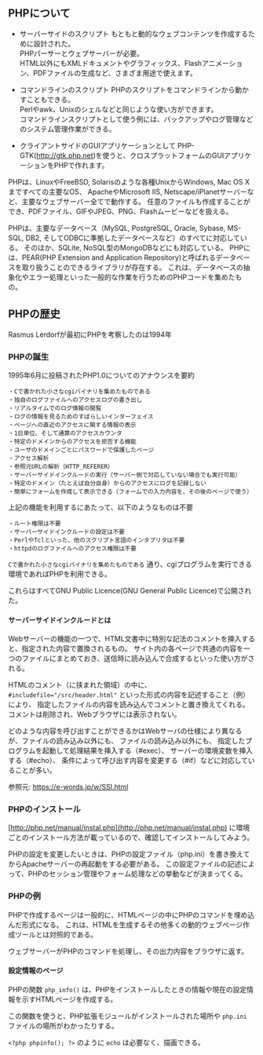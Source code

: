 ## PHPについて

- サーバーサイドのスクリプト
もともと動的なウェブコンテンツを作成するために設計された。<br>
PHPパーサーとウェブサーバーが必要。<br>
HTML以外にもXMLドキュメントやグラフィックス、Flashアニメーション、PDFファイルの生成など、さまざま用途で使えます。

- コマンドラインのスクリプト
PHPのスクリプトをコマンドラインから動かすこともできる。<br>
Perlやawk、Unixのシェルなどと同じような使い方ができます。<br>
コマンドラインスクリプトとして使う例には、バックアップやログ管理などのシステム管理作業ができる。<br>

- クライアントサイドのGUIアプリケーションとして
PHP-GTK(http://gtk.php.net)を使うと、クロスプラットフォームのGUIアプリケーションをPHPで作れます。

PHPは、LinuxやFreeBSD, Solarisのような各種UnixからWindows, Mac OS X まですべての主要なOS、 ApacheやMicrosoft IIS, Netscape/iPlanetサーバーなど、主要なウェブサーバー全てで動作する。
任意のファイルも作成することができ、PDFファイル、GIFやJPEG、PNG、Flashムービーなどを扱える。

PHPは、主要なデータベース（MySQL, PostgreSQL, Oracle, Sybase, MS-SQL, DB2, そしてODBCに準拠したデータベースなど）のすべてに対応している。
そのほか、SQLite, NoSQL型のMongoDBなどにも対応している。
PHPには、PEAR(PHP Extension and Application Repository)と呼ばれるデータベースを取り扱うことのできるライブラリが存在する。
これは、データベースの抽象化やエラー処理といった一般的な作業を行うためのPHPコードを集めたもの。

## PHPの歴史

Rasmus Lerdorfが最初にPHPを考察したのは1994年

### PHPの誕生

1995年6月に投稿されたPHP1.0についてのアナウンスを要約

```
・Cで書かれた小さなcgiバイナリを集めたものである
・独自のログファイルへのアクセスログの書き出し
・リアルタイムでのログ情報の閲覧
・ログの情報を見るためのすばらしいインターフェイス
・ページへの直近のアクセスに関する情報の表示
・1日単位、そして通算のアクセスカウンタ
・特定のドメインからのアクセスを拒否する機能
・ユーザのドメインごとにパスワードで保護したページ
・アクセス解析
・参照元URLの解析（HTTP_REFERER）
・サーバーサイドインクルードの実行（サーバー側で対応していない場合でも実行可能）
・特定のドメイン（たとえば自分自身）からのアクセスにログを記録しない
・簡単にフォームを作成して表示できる（フォームでの入力内容を、その後のページで使う）
```

上記の機能を利用するにあたって、以下のようなものは不要

```
・ルート権限は不要
・サーバーサイドインクルードの設定は不要
・PerlやTclといった、他のスクリプト言語のインタプリタは不要
・httpdのログファイルへのアクセス権限は不要
```

`Cで書かれた小さなcgiバイナリを集めたものである` 通り、cgiプログラムを実行できる環境であればPHPを利用できる。

これらはすべてGNU Public Licence(GNU General Public Licence)で公開された。

#### サーバーサイドインクルードとは

Webサーバーの機能の一つで、HTML文書中に特別な記法のコメントを挿入すると、指定された内容で置換されるもの。
サイト内の各ページで共通の内容を一つのファイルにまとめておき、送信時に読み込んで合成するといった使い方がされる。

HTMLのコメント（<!--と-->に挟まれた領域）の中に、 `#includefile="/src/header.html"` といった形式の内容を記述すること（例）により、
指定したファイルの内容を読み込んでコメントと置き換えてくれる。コメントは削除され、Webブラウザには表示されない。

どのような内容を呼び出すことができるかはWebサーバの仕様により異なるが、ファイルの読み込み以外にも、
ファイルの読み込み以外にも、
指定したプログラムを起動して処理結果を挿入する（#exec）、
サーバーの環境変数を挿入する（#echo）、
条件によって呼び出す内容を変更する（#if）などに対応していることが多い。

参照元: https://e-words.jp/w/SSI.html

### PHPのインストール

[http://php.net/manual/instal.php](http://php.net/manual/instal.php) に環境ごとのインストール方法が載っているので、確認してインストールしてみよう。

PHPの設定を変更したいときは、PHPの設定ファイル（php.ini）を書き換えてからApacheサーバーの再起動をする必要がある。
この設定ファイルの記述によって、PHPのセッション管理やフォーム処理などの挙動などが決まってくる。

### PHPの例

PHPで作成するページは一般的に、HTMLページの中にPHPのコマンドを埋め込んだ形式になる。
これは、HTMLを生成するその他多くの動的ウェブページ作成ツールとは対照的である。

ウェブサーバーがPHPのコマンドを処理し、その出力内容をブラウザに返す。

#### 設定情報のページ

PHPの関数 `php_info()` は、PHPをインストールしたときの情報や現在の設定情報を示すHTMLページを作成する。

この関数を使うと、PHP拡張モジュールがインストールされた場所や `php.ini` ファイルの場所がわかったりする。

`<?php phpinfo(); ?>` のように `echo` は必要なく、描画できる。
